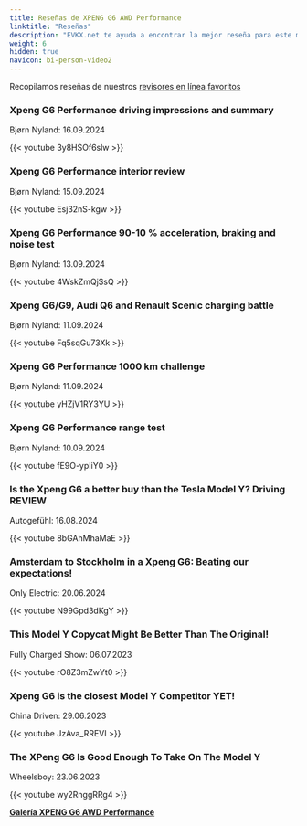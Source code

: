 ```yaml
---
title: Reseñas de XPENG G6 AWD Performance
linktitle: "Reseñas"
description: "EVKX.net te ayuda a encontrar la mejor reseña para este modelo."
weight: 6
hidden: true
navicon: bi-person-video2
---
```

Recopilamos reseñas de nuestros [revisores en línea favoritos](../../../../../guides/evreviewers/)

<div class="container text-center shadow p-2 pe-4 mb-5 bg-body-tertiary rounded border">
<h3>Xpeng G6 Performance driving impressions and summary</h3>
<p>Bjørn Nyland: 16.09.2024</p>

{{< youtube 3y8HSOf6slw >}}

</div>
<div class="container text-center shadow p-2 pe-4 mb-5 bg-body-tertiary rounded border">
<h3>Xpeng G6 Performance interior review</h3>
<p>Bjørn Nyland: 15.09.2024</p>

{{< youtube Esj32nS-kgw >}}

</div>
<div class="container text-center shadow p-2 pe-4 mb-5 bg-body-tertiary rounded border">
<h3>Xpeng G6 Performance 90-10 % acceleration, braking and noise test</h3>
<p>Bjørn Nyland: 13.09.2024</p>

{{< youtube 4WskZmQjSsQ >}}

</div>
<div class="container text-center shadow p-2 pe-4 mb-5 bg-body-tertiary rounded border">
<h3>Xpeng G6/G9, Audi Q6 and Renault Scenic charging battle</h3>
<p>Bjørn Nyland: 11.09.2024</p>

{{< youtube Fq5sqGu73Xk >}}

</div>
<div class="container text-center shadow p-2 pe-4 mb-5 bg-body-tertiary rounded border">
<h3>Xpeng G6 Performance 1000 km challenge</h3>
<p>Bjørn Nyland: 11.09.2024</p>

{{< youtube yHZjV1RY3YU >}}

</div>
<div class="container text-center shadow p-2 pe-4 mb-5 bg-body-tertiary rounded border">
<h3>Xpeng G6 Performance range test</h3>
<p>Bjørn Nyland: 10.09.2024</p>

{{< youtube fE9O-ypIiY0 >}}

</div>
<div class="container text-center shadow p-2 pe-4 mb-5 bg-body-tertiary rounded border">
<h3>Is the Xpeng G6 a better buy than the Tesla Model Y? Driving REVIEW</h3>
<p>Autogefühl: 16.08.2024</p>

{{< youtube 8bGAhMhaMaE >}}

</div>
<div class="container text-center shadow p-2 pe-4 mb-5 bg-body-tertiary rounded border">
<h3>Amsterdam to Stockholm in a Xpeng G6: Beating our expectations!</h3>
<p>Only Electric: 20.06.2024</p>

{{< youtube N99Gpd3dKgY >}}

</div>
<div class="container text-center shadow p-2 pe-4 mb-5 bg-body-tertiary rounded border">
<h3>This Model Y Copycat Might Be Better Than The Original!</h3>
<p>Fully Charged Show: 06.07.2023</p>

{{< youtube rO8Z3mZwYt0 >}}

</div>
<div class="container text-center shadow p-2 pe-4 mb-5 bg-body-tertiary rounded border">
<h3>Xpeng G6 is the closest Model Y Competitor YET!</h3>
<p>China Driven: 29.06.2023</p>

{{< youtube JzAva_RREVI >}}

</div>
<div class="container text-center shadow p-2 pe-4 mb-5 bg-body-tertiary rounded border">
<h3>The XPeng G6 Is Good Enough To Take On The Model Y</h3>
<p>Wheelsboy: 23.06.2023</p>

{{< youtube wy2RnggRRg4 >}}

</div>
<div class="mt-3 mb-3">
<a href="../gallery/" class="text-decoration-none text-black">
<strong><i class="bi-arrow-left"></i>Galería  </strong>
</a>
<a href="../" class="text-decoration-none text-black float-end">
<strong>XPENG G6 AWD Performance <i class="bi-arrow-right"></i></strong>
</a>
</div>
